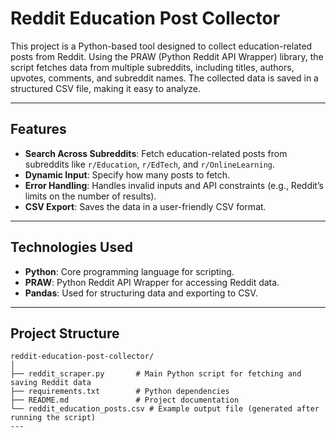 # **Reddit Education Post Collector**

This project is a Python-based tool designed to collect education-related posts from Reddit. Using the PRAW (Python Reddit API Wrapper) library, the script fetches data from multiple subreddits, including titles, authors, upvotes, comments, and subreddit names. The collected data is saved in a structured CSV file, making it easy to analyze.

---

## **Features**

- **Search Across Subreddits**: Fetch education-related posts from subreddits like `r/Education`, `r/EdTech`, and `r/OnlineLearning`.
- **Dynamic Input**: Specify how many posts to fetch.
- **Error Handling**: Handles invalid inputs and API constraints (e.g., Reddit’s limits on the number of results).
- **CSV Export**: Saves the data in a user-friendly CSV format.

---

## **Technologies Used**

- **Python**: Core programming language for scripting.
- **PRAW**: Python Reddit API Wrapper for accessing Reddit data.
- **Pandas**: Used for structuring data and exporting to CSV.

---

## **Project Structure**

```plaintext
reddit-education-post-collector/
│
├── reddit_scraper.py       # Main Python script for fetching and saving Reddit data
├── requirements.txt        # Python dependencies
├── README.md               # Project documentation
└── reddit_education_posts.csv # Example output file (generated after running the script)
---



